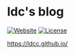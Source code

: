 # ldc's blog

[![Website](https://img.shields.io/badge/blog-ldcc.github.io-brightgreen)][site]
[![License](https://img.shields.io/badge/license-CC%20BY--NC--ND%204.0-brightgreen)][license]


<https://ldcc.github.io/>

[site]: https://ldcc.github.io/
[license]: http://creativecommons.org/licenses/by-nc-nd/4.0/